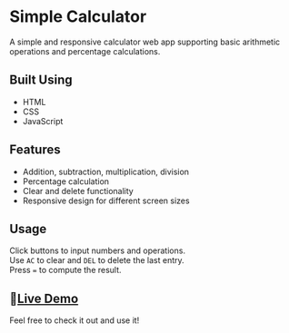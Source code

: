 # Simple Calculator

A simple and responsive calculator web app supporting basic arithmetic operations and percentage calculations.


## Built Using

- HTML
- CSS
- JavaScript

## Features

- Addition, subtraction, multiplication, division
- Percentage calculation
- Clear and delete functionality
- Responsive design for different screen sizes

## Usage

Click buttons to input numbers and operations.  
Use `AC` to clear and `DEL` to delete the last entry.  
Press `=` to compute the result.

## 🔗[Live Demo](https://ibuiltacalculator.netlify.app/)


Feel free to check it out and use it!
